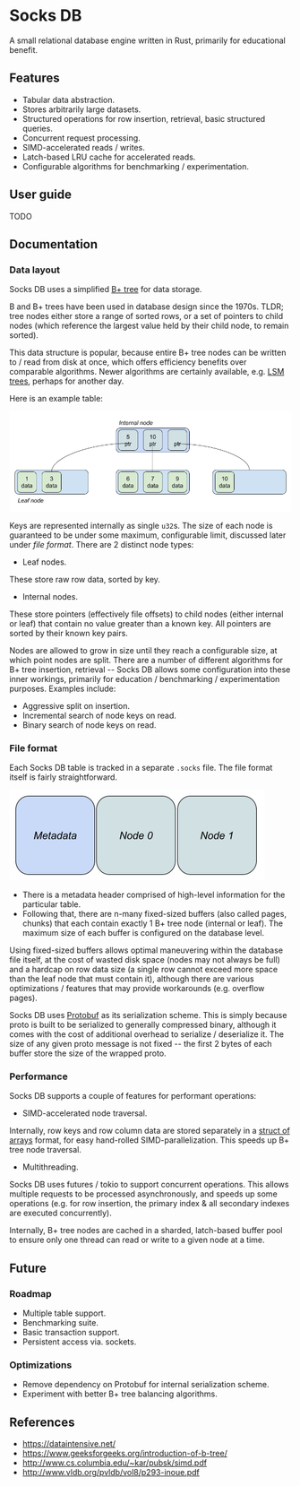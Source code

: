 # Socks DB

A small relational database engine written in Rust, primarily for educational benefit.

## Features

- Tabular data abstraction.
- Stores arbitrarily large datasets.
- Structured operations for row insertion, retrieval, basic structured queries.
- Concurrent request processing.
- SIMD-accelerated reads / writes.
- Latch-based LRU cache for accelerated reads.
- Configurable algorithms for benchmarking / experimentation.

## User guide

TODO

## Documentation

### Data layout

Socks DB uses a simplified
[B+ tree](https://en.wikipedia.org/wiki/B%2B_tree) for data storage.

B and B+ trees have been used in database design since the 1970s. TLDR;
tree nodes either store a range of sorted rows, or a set of pointers to child
nodes (which reference the largest value held by their child node, to remain
sorted).

This data structure is popular, because entire B+ tree nodes can be written to
/ read from disk at once, which offers efficiency benefits over comparable
algorithms. Newer algorithms are certainly available, e.g.
[LSM trees](https://en.wikipedia.org/wiki/Log-structured_merge-tree),
perhaps for another day.

Here is an example table:

![bp_tree](res/bp_tree.png)

Keys are represented internally as single `u32`s. The size of each node is
guaranteed to be under some maximum, configurable limit, discussed later under
_file format_. There are 2 distinct node types:

* Leaf nodes.

These store raw row data, sorted by key.

* Internal nodes.

These store pointers (effectively file offsets) to child nodes (either internal
or leaf) that contain no value greater than a known key. All pointers are
sorted by their known key pairs.

Nodes are allowed to grow in size until they reach a configurable size,
at which point nodes are split. There are a number of different algorithms
for B+ tree insertion, retrieval -- Socks DB allows some configuration into
these inner workings, primarily for education / benchmarking / experimentation
purposes. Examples include:

- Aggressive split on insertion.
- Incremental search of node keys on read.
- Binary search of node keys on read.

### File format

Each Socks DB table is tracked in a separate `.socks` file. The file format
itself is fairly straightforward.

![bp_tree](res/file_format.png)

- There is a metadata header comprised of high-level information for the
particular table.
- Following that, there are n-many fixed-sized buffers (also called pages,
chunks) that each contain exactly 1 B+ tree node (internal or leaf). The
maximum size of each buffer is configured on the database level.

Using fixed-sized buffers allows optimal maneuvering within the database file
itself, at the cost of wasted disk space (nodes may not always be full) and
a hardcap on row data size (a single row cannot exceed more space than the
leaf node that must contain it), although there are various optimizations /
features that may provide workarounds (e.g. overflow pages).

Socks DB uses [Protobuf](https://protobuf.dev/) as its serialization scheme.
This is simply because proto is built to be serialized to generally compressed
binary, although it comes with the cost of additional overhead to serialize /
deserialize it. The size of any given proto message is not fixed -- the first 2
bytes of each buffer store the size of the wrapped proto.

### Performance

Socks DB supports a couple of features for performant operations:

- SIMD-accelerated node traversal.

Internally, row keys and row column data are stored separately in a
[struct of arrays](https://en.wikipedia.org/wiki/AoS_and_SoA) format, for easy
hand-rolled SIMD-parallelization. This speeds up B+ tree node traversal.

- Multithreading.

Socks DB uses futures / tokio to support concurrent operations. This allows
multiple requests to be processed asynchronously, and speeds up some operations
(e.g. for row insertion, the primary index & all secondary indexes are executed
concurrently).

Internally, B+ tree nodes are cached in a sharded, latch-based buffer pool to
ensure only one thread can read or write to a given node at a time.

## Future

### Roadmap

- Multiple table support.
- Benchmarking suite.
- Basic transaction support.
- Persistent access via. sockets.

### Optimizations

- Remove dependency on Protobuf for internal serialization scheme.
- Experiment with better B+ tree balancing algorithms.

## References

- https://dataintensive.net/
- https://www.geeksforgeeks.org/introduction-of-b-tree/
- http://www.cs.columbia.edu/~kar/pubsk/simd.pdf
- http://www.vldb.org/pvldb/vol8/p293-inoue.pdf
